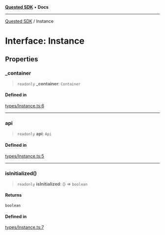 [**Quested SDK**](../README.md) • **Docs**

***

[Quested SDK](../README.md) / Instance

# Interface: Instance

## Properties

### \_container

> `readonly` **\_container**: `Container`

#### Defined in

[types/Instance.ts:6](https://github.com/Quested-io/QuestedSDK/blob/68ad308490407211065714b0ce812cc765cac26e/src/types/Instance.ts#L6)

***

### api

> `readonly` **api**: `Api`

#### Defined in

[types/Instance.ts:5](https://github.com/Quested-io/QuestedSDK/blob/68ad308490407211065714b0ce812cc765cac26e/src/types/Instance.ts#L5)

***

### isInitialized()

> `readonly` **isInitialized**: () => `boolean`

#### Returns

`boolean`

#### Defined in

[types/Instance.ts:7](https://github.com/Quested-io/QuestedSDK/blob/68ad308490407211065714b0ce812cc765cac26e/src/types/Instance.ts#L7)
